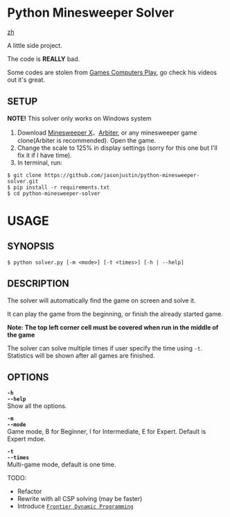 # Python Minesweeper Solver

[zh](./README.md) &emsp;

A little side project.

The code is **REALLY** bad.

Some codes are stolen from [Games Computers Play](https://www.youtube.com/watch?v=uvRQUWxOHqo), go check his videos out it's great.

## **SETUP**

**NOTE!** This solver only works on Windows system

1. Download [Minesweeper X](https://minesweepergame.com/download/minesweeper-x.php)、[Arbiter](https://minesweepergame.com/download/arbiter.php), or any minesweeper game clone(Arbiter is recommended). Open the game.
2. Change the scale to 125% in display settings (sorry for this one but I'll fix it if I have time).
3. In terminal, run:
```
$ git clone https://github.com/jasonjustin/python-minesweeper-solver.git
$ pip install -r requirements.txt
$ cd python-minesweeper-solver
```

# **USAGE**

## **SYNOPSIS**

```
$ python solver.py [-m <mode>] [-t <times>] [-h | --help]
```

## **DESCRIPTION**

The solver will automatically find the game on screen and solve it.

It can play the game from the beginning, or finish the already started game.

**Note: The top left corner cell must be covered when run in the middle of the game**

The solver can solve multiple times if user specify the time using `-t`. Statistics will be shown after all games are finished.

## **OPTIONS**

**`-h`  
`--help`**  
Show all the options.  

**`-m`  
`--mode`**  
Game mode, B for Beginner, I for Intermediate, E for Expert. Default is Expert mdoe.

**`-t`  
`--times`**  
Multi-game mode, default is one time.

TODO:
- Refactor
- Rewrite with all CSP solving (may be faster)
- Introduce [`Frontier Dynamic Programming`](https://www.youtube.com/watch?v=G2kd745uYuo)
